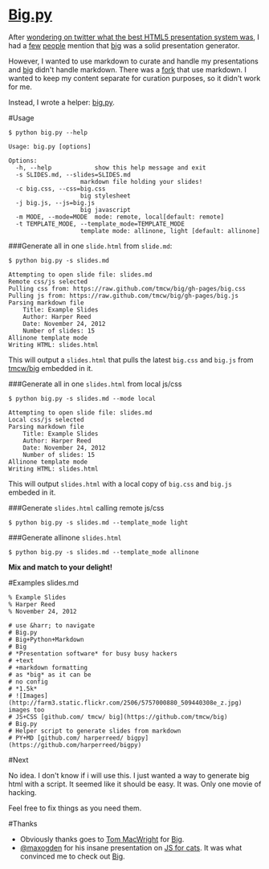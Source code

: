 [Big.py](http://harperreed.github.com/bigpy/)
=====

After [wondering on twitter what the best HTML5 presentation system was](https://twitter.com/harper/status/272538510349717506), I had a [few](https://twitter.com/maxogden/status/272539403287666689) [people](https://twitter.com/mattdennewitz/status/272543105071337473) mention that [big]() was a solid presentation generator. 

However, I wanted to use markdown to curate and handle my presentations and [big](https://github.com/tmcw/big) didn't handle markdown. There was a [fork](https://github.com/mdznr/big) that use markdown. I wanted to keep my content separate for curation purposes, so it didn't work for me. 

Instead, I wrote a helper: [big.py](https://github.com/harperreed/bigpy). 

#Usage

`$ python big.py --help`

	Usage: big.py [options]

	Options:
	  -h, --help            show this help message and exit
	  -s SLIDES.md, --slides=SLIDES.md
                        markdown file holding your slides!
	  -c big.css, --css=big.css
                        big stylesheet
	  -j big.js, --js=big.js
                        big javascript
	  -m MODE, --mode=MODE  mode: remote, local[default: remote]
	  -t TEMPLATE_MODE, --template_mode=TEMPLATE_MODE
                        template mode: allinone, light [default: allinone]

###Generate all in one `slide.html` from `slide.md`:

`$ python big.py -s slides.md`

	Attempting to open slide file: slides.md
	Remote css/js selected
	Pulling css from: https://raw.github.com/tmcw/big/gh-pages/big.css
	Pulling js from: https://raw.github.com/tmcw/big/gh-pages/big.js
	Parsing markdown file
		Title: Example Slides
		Author: Harper Reed
		Date: November 24, 2012
		Number of slides: 15
	Allinone template mode
	Writing HTML: slides.html

This will output a `slides.html` that pulls the latest `big.css` and `big.js` from [tmcw/big]() embedded in it.

###Generate all in one `slides.html` from local js/css

`$ python big.py -s slides.md --mode local`

	Attempting to open slide file: slides.md
	Local css/js selected
	Parsing markdown file
		Title: Example Slides
		Author: Harper Reed
		Date: November 24, 2012
		Number of slides: 15
	Allinone template mode
	Writing HTML: slides.html

This will output `slides.html` with a local copy of `big.css` and `big.js` embeded in it.

###Generate `slides.html` calling remote js/css

`$ python big.py -s slides.md --template_mode light`

###Generate allinone `slides.html`

`$ python big.py -s slides.md --template_mode allinone`

**Mix and match to your delight!**


#Examples slides.md

	% Example Slides
	% Harper Reed
	% November 24, 2012

	# use &harr; to navigate
	# Big.py
	# Big+Python+Markdown
	# Big
	# *Presentation software* for busy busy hackers
	# +text
	# +markdown formatting
	# as *big* as it can be
	# no config
	# *1.5k*
	# ![Images](http://farm3.static.flickr.com/2506/5757000880_509440308e_z.jpg) images too
	# JS+CSS [github.com/ tmcw/ big](https://github.com/tmcw/big)
	# Big.py
	# Helper script to generate slides from markdown
	# PY+MD [github.com/ harperreed/ bigpy](https://github.com/harperreed/bigpy)

#Next

No idea. I don't know if i will use this. I just wanted a way to generate big html with a script. It seemed like it should be easy. It was. Only one movie of hacking.

Feel free to fix things as you need them.

#Thanks

* Obviously thanks goes to [Tom MacWright](https://github.com/tmcw) for [Big](https://github.com/tmcw/big).
* [@maxogden](https://twitter.com/maxogden) for his insane presentation on [JS for cats](http://t.co/90zq8ux6). It was what convinced me to check out [Big](https://github.com/tmcw/big).
